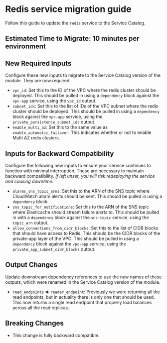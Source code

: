 # Redis service migration guide

Follow this guide to update the `redis` service to the Service Catalog.

## Estimated Time to Migrate: 10 minutes per environment

## New Required Inputs

Configure these new inputs to migrate to the Service Catalog version of the module. They are now required.

- `vpc_id`: Set this to the ID of the VPC where the redis cluster should be deployed. This should be pulled in using a `dependency` block against the `vpc-app` service, using the `vpc_id` output.
- `subnet_ids`: Set this to the list of IDs of the VPC subnet where the redis cluster should be deployed. This should be pulled in using a `dependency` block against the `vpc-app` service, using the `private_persistence_subnet_ids` output.
- `enable_multi_az`: Set this to the same value as `enable_automatic_failover`. This indicates whether or not to enable Multi AZ redis clusters.

## Inputs for Backward Compatibility

Configure the following new inputs to ensure your service continues to function with minimal interruption. These are necessary to maintain backward compatibility. *If left unset, you will risk redeploying the service and causing downtime.*

- `alarms_sns_topic_arns`: Set this to the ARN of the SNS topic where CloudWatch alarm alerts should be sent. This should be pulled in using a `dependency` block.
- `sns_topic_for_notifications`: Set this to the ARN of the SNS topic where Elasticache should stream failure alerts to. This should be pulled in with a `dependency` block against the `sns-topic` service, using the `topic_arn` output.
- `allow_connections_from_cidr_blocks`: Set this to the list of CIDR blocks that should have access to Redis. This should be the CIDR blocks of the private-app layer of the VPC. This should be pulled in using a `dependency` block against the `vpc-app` service, using the `private_app_subnet_cidr_blocks` output.

## Output Changes

Update downstream dependency references to use the new names of these outputs, which were renamed in the Service Catalog version of the module.

- `read_endpoints` **⇒** `reader_endpoint`: Previously we were returning all the read endpoints, but in actuality there is only one that should be used. This now returns a single read endpoint that properly load balances across all the read replicas.

## Breaking Changes

- This change is fully backward compatible.
